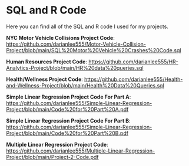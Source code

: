# SQL and R Code

Here you can find all of the SQL and R code I used for my projects.

**NYC Motor Vehicle Collisions Project Code**: https://github.com/darianlee555/Motor-Vehicle-Collision-Project/blob/main/SQL%20Motor%20Vehicle%20Crashes%20Code.sql

**Human Resources Project Code**: https://github.com/darianlee555/HR-Analytics-Project/blob/main/HR%20data%20queries.sql

**Health/Wellness Project Code**: https://github.com/darianlee555/Health-and-Wellness-Project/blob/main/Health%20Data%20Queries.sql

**Simple Linear Regression Project Code For Part A**: https://github.com/darianlee555/Simple-Linear-Regression-Project/blob/main/Code%20for%20Part%20A.pdf

**Simple Linear Regression Project Code For Part B**: https://github.com/darianlee555/Simple-Linear-Regression-Project/blob/main/Code%20for%20Part%20B.pdf

**Multiple Linear Regression Project Code**: https://github.com/darianlee555/Multiple-Linear-Regression-Project/blob/main/Project-2-Code.pdf
